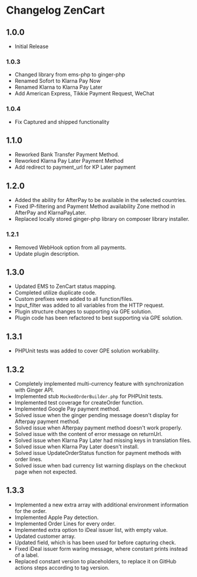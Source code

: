 # Changelog ZenCart

## 1.0.0 ##

* Initial Release

### 1.0.3 ###

* Changed library from ems-php to ginger-php
* Renamed Sofort to Klarna Pay Now
* Renamed Klarna to Klarna Pay Later
* Add American Express, Tikkie Payment Request, WeChat 

### 1.0.4 ###

* Fix Captured and shipped functionality

## 1.1.0 ##

* Reworked Bank Transfer Payment Method.
* Reworked Klarna Pay Later Payment Method
* Add redirect to payment_url for KP Later payment

## 1.2.0 ##

* Added the ability for AfterPay to be available in the selected countries.
* Fixed IP-filtering and Payment Method availability Zone method in AfterPay and KlarnaPayLater.
* Replaced locally stored ginger-php library on composer library installer.

### 1.2.1 ###

* Removed WebHook option from all payments.
* Update plugin description.

## 1.3.0 ## 

* Updated EMS to ZenCart status mapping.
* Completed utilize duplicate code.
* Custom prefixes were added to all function/files.
* Input_filter was added to all variables from the HTTP request.
* Plugin structure changes to supporting via GPE solution.
* Plugin code has been refactored to best supporting via GPE solution.

## 1.3.1 ##

* PHPUnit tests was added to cover GPE solution workability.

## 1.3.2 ##

* Completely implemented multi-currency feature with synchronization with Ginger API.
* Implemented stub `MockedOrderBuilder.php` for PHPUnit tests.
* Implemented test coverage for createOrder function.
* Implemented Google Pay payment method.  
* Solved issue when the ginger pending message doesn't display for Afterpay payment method.
* Solved issue when Afterpay payment method doesn't work properly.
* Solved issue with the content of error message on returnUrl.
* Solved issue when Klarna Pay Later had missing keys in translation files.
* Solved issue when Klarna Pay Later doesn't install.
* Solved issue UpdateOrderStatus function for payment methods with order lines.
* Solved issue when bad currency list warning displays on the checkout page when not expected.

## 1.3.3 ##

* Implemented a new extra array with additional environment information for the order.
* Implemented Apple Pay detection.
* Implemented Order Lines for every order.
* Implemented extra option to iDeal issuer list, with empty value.
* Updated customer array.
* Updated field, which is has been used for before capturing check.
* Fixed iDeal issuer form waring message, where constant prints instead of a label.
* Replaced constant version to placeholders, to replace it on GitHub actions steps according to tag version. 